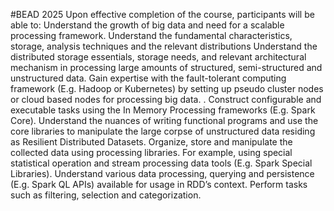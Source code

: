 #BEAD 2025
Upon effective completion of the course, participants will be able to:
Understand the growth of big data and need for a scalable processing framework. Understand the fundamental characteristics, storage, analysis techniques and the relevant distributions
 Understand the distributed storage essentials, storage needs, and relevant architectural mechanism in processing large amounts of structured, semi-structured and unstructured data. 
Gain expertise with the fault-tolerant computing framework (E.g. Hadoop or Kubernetes) by setting up pseudo cluster nodes or cloud based nodes for processing big data. . 
Construct configurable and executable tasks using the In Memory Processing frameworks (E.g. Spark Core). Understand the nuances of writing functional programs and use the core libraries to manipulate the large corpse of unstructured data residing as Resilient Distributed Datasets. 
Organize, store and manipulate the collected data using processing libraries. For example, using special statistical operation and stream processing data tools (E.g. Spark Special Libraries). 
Understand various data processing, querying and persistence (E.g. Spark QL APIs) available for usage in RDD’s context. Perform tasks such as filtering, selection and categorization. 
